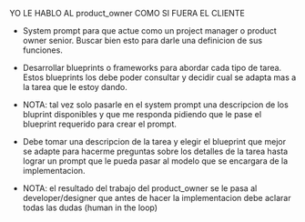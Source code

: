 YO LE HABLO AL product_owner COMO SI FUERA EL CLIENTE

- System prompt para que actue como un project manager o product owner senior. Buscar bien esto para darle una definicion de sus funciones.
- Desarrollar blueprints o frameworks para abordar cada tipo de tarea. Estos blueprints los debe poder consultar y decidir cual se adapta mas a la tarea que le estoy dando.
- NOTA: tal vez solo pasarle en el system prompt una descripcion de los bluprint disponibles y que me responda pidiendo que le pase el blueprint requerido para crear el prompt.
- Debe tomar una descripcion de la tarea y elegir el blueprint que mejor se adapte para hacerme preguntas sobre los detalles de la tarea hasta lograr un prompt que le pueda pasar al modelo que se encargara de la implementacion.


- NOTA: el resultado del trabajo del product_owner se le pasa al developer/designer que antes de hacer la implementacion debe aclarar todas las dudas (human in the loop)
